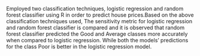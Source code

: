 Employed two classification techniques, logistic regression and random forest classifier using R in order to predict house prices.Based on the above classification techniques used, The sensitivity metric for logistic regression and random forest classifier is compared and it is observed that random forest classifier predicted the Good and Average classes more accurately when compared to logistic regression. While both the models’ predictions for the class Poor is better in the logistic regression model.
